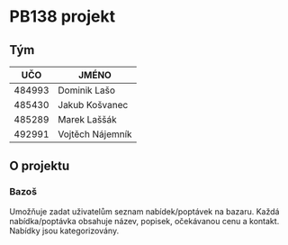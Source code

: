 # PB138 projekt

## Tým
UČO | JMÉNO
--- | ---
484993 | Dominik Lašo
485430 | Jakub Košvanec
485289 | Marek Laššák
492991 | Vojtěch Nájemník

## O projektu
### **Bazoš**
Umožňuje zadat uživatelům seznam nabídek/poptávek na bazaru. Každá nabídka/poptávka obsahuje název, popisek, očekávanou cenu a kontakt. Nabídky jsou kategorizovány.
